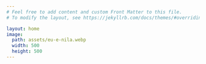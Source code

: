 ```yaml
---
# Feel free to add content and custom Front Matter to this file.
# To modify the layout, see https://jekyllrb.com/docs/themes/#overriding-theme-defaults

layout: home
image:
  path: assets/eu-e-nila.webp
  width: 500
  height: 500
---
```

